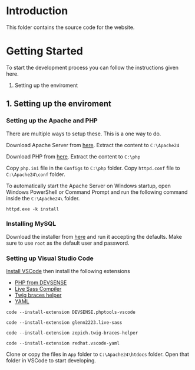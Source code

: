 # Introduction
This folder contains the source code for the website. 

# Getting Started
To start the development process you can follow the instructions given here.
1.	Setting up the enviroment

## 1. Setting up the enviroment

### Setting up the Apache and PHP

There are multiple ways to setup these. This is a one way to do.

Download Apache Server from [here](https://www.apachelounge.com/download/VS17/binaries/httpd-2.4.57-win64-VS17.zip). Extract the content to `C:\Apache24`

Download PHP from [here](https://windows.php.net/downloads/releases/php-8.2.8-Win32-vs16-x64.zip). Extract the content to `C:\php`

Copy `php.ini` file in the `Configs` to `C:\php` folder. Copy `httpd.conf` file to `C:\Apache24\conf` folder.

To automatically start the Apache Server on Windows startup, open Windows PowerShell or Command Prompt and run the following command inside the `C:\Apache24\` folder.

`httpd.exe -k install`

### Installing MySQL

Download the installer from [here](https://dev.mysql.com/downloads/installer/) and run it accepting the defaults. Make sure to use `root` as the default user and password.

### Setting up Visual Studio Code

[Install VSCode](https://code.visualstudio.com/) then install the following extensions
- [PHP from DEVSENSE](https://marketplace.visualstudio.com/items?itemName=DEVSENSE.phptools-vscode)
- [Live Sass Compiler](https://marketplace.visualstudio.com/items?itemName=glenn2223.live-sass)
- [Twig braces helper](https://marketplace.visualstudio.com/items?itemName=zepich.twig-braces-helper)
- [YAML](https://marketplace.visualstudio.com/items?itemName=redhat.vscode-yaml)

`code --install-extension DEVSENSE.phptools-vscode`

`code --install-extension glenn2223.live-sass`

`code --install-extension zepich.twig-braces-helper`

`code --install-extension redhat.vscode-yaml`

Clone or copy the files in `App` folder to `C:\Apache24\htdocs` folder. Open that folder in VSCode to start developing.
